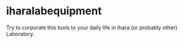 # iharalabequipment
Try to corporate this tools to your daily life in Ihara (or probably other) Laboratory.
